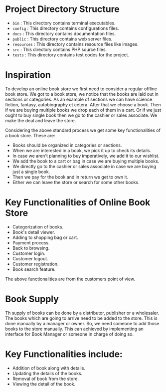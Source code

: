 # Project Directory Structure
- `bin`       : This directory contains terminal executables.
- `config`    : This directory contains configurations files.
- `docs`      : This directory contains documentation files.
- `public`    : This directory contains web server files.
- `resources` : This directory contains resource files like images.
- `src`       : This directory contains PHP source files.
- `tests`     : This directory contains test codes for the project.

# Inspiration
To develop an online book store we first need to consider a regular offline book
store. We got to a book store, we notice that the books are laid out in sections
or categories. As an example of sections we can have science fiction, fantasy,
autobiography et cetera. After that we choose a book. Then if we are buying
multiple books we drop each of them in a cart. Or if we just ought to buy single
book then we go to the cashier or sales associate. We make the deal and leave
the store.

Considering the above standard process we get some key functionalities of a book
store. These are:
- Books should be organized in categories or sections.
- When we are interested in a book, we pick it up to check its details.
- In case we aren't planning to buy imperatively, we add it to our wishlist.
- We add the book to a cart or bag in case we are buying multiple books.
- We directly go to the cashier or sales associate in case we are buying just a
  single book.
- Then we pay for the book and in return we get to own it.
- Either we can leave the store or search for some other books.

# Key Functionalities of Online Book Store
- Categorization of books.
- Book's detail viewer.
- Adding to shopping bag or cart.
- Payment process.
- Back to browsing.
- Customer login.
- Customer logout.
- Customer registration.
- Book search feature.

The above functionalities are from the customers point of view.

# Book Supply
Th supply of books can be done by a distributor, publisher or a wholesaler. The
books which are going to arrive need to be added to the store. This is done
manually by a manager or owner. So, we need someone to add those books to the
store manually. This can achieved by implementing an interface for Book Manager
or someone in charge of doing so.

# Key Functionalities include:
- Addition of book along with details.
- Updating the details of the books.
- Removal of book from the store.
- Viewing the detail of the book.
